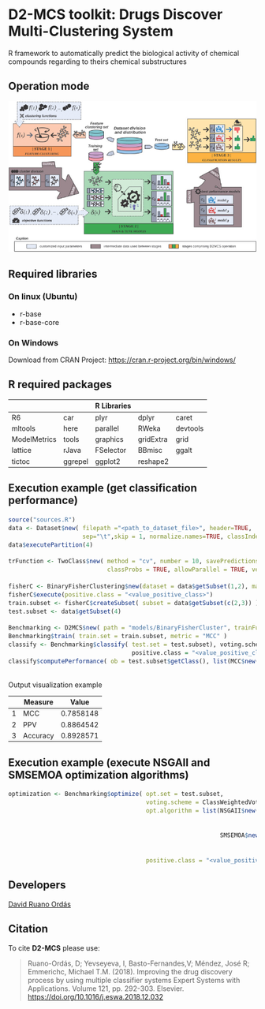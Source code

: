 # D2-MCS toolkit: Drugs Discover Multi-Clustering System

R framework to automatically predict the biological activity of chemical compounds regarding to theirs chemical substructures

## Operation mode

![D2-MCS Operation mode](d2mcs_operation_mode.jpg)


## Required libraries

### On linux (Ubuntu)

* r-base
* r-base-core

### On Windows

Download from CRAN Project: https://cran.r-project.org/bin/windows/

## R required packages

|             |            | R Libraries |            |            |
|-------------|------------|-------------|------------|------------|
|R6           |car         |plyr         |dplyr       |caret       |
|mltools      |here        |parallel     |RWeka       |devtools    |
|ModelMetrics |tools       |graphics     |gridExtra   |grid        |
|lattice      |rJava       |FSelector    |BBmisc      |ggalt       |
|tictoc       |ggrepel     |ggplot2      |reshape2    |            |

## Execution example (get classification performance)

```R
source("sources.R")
data <- Dataset$new( filepath ="<path_to_dataset_file>", header=TRUE, 
                     sep="\t",skip = 1, normalize.names=TRUE, classIndex = 1 )
data$executePartition(4)
  
trFunction <- TwoClass$new( method = "cv", number = 10, savePredictions = "final", 
                            classProbs = TRUE, allowParallel = TRUE, verboseIter = FALSE)
  
fisherC <- BinaryFisherClustering$new(dataset = data$getSubset(1,2), maxClusters = 50)
fisherC$execute(positive.class = "<value_positive_class>")
train.subset <- fisherC$createSubset( subset = data$getSubset(c(2,3)) )
test.subset <- data$getSubset(4)
  
Benchmarking <- D2MCS$new( path = "models/BinaryFisherCluster", trainFunction = trFunction )
Benchmarking$train( train.set = train.subset, metric = "MCC" )
classify <- Benchmarking$classify( test.set = test.subset), voting.scheme = ClassWeightedVoting$new(), 
                                   positive.class = "<value_positive_class>" )
classify$computePerformance( ob = test.subset$getClass(), list(MCC$new(), PPV$new(), Accuracy$new()) )
  
```
Output visualization example


|   |  Measure |   Value   |
|---|----------|-----------|
| 1 |      MCC | 0.7858148 | 
| 2 |     PPV  | 0.8864542 |
| 3 | Accuracy | 0.8928571 |

## Execution example (execute NSGAII and SMSEMOA optimization algorithms)

```R
optimization <- Benchmarking$optimize( opt.set = test.subset, 
                                       voting.scheme = ClassWeightedVoting$new(), 
                                       opt.algorithm = list(NSGAII$new( min.function  = FPFN$new(), 
                                                                        n.generations = 25000,
                                                                        n.iteractions = 1 ),
                                                            SMSEMOA$new( min.function = FPFN$new(), 
                                                                         n.generations = 25000,
                                                                         n.iteractions = 1 ) ), 
                                       positive.class = "<value_positive_class>" )
```

## Developers
[David Ruano Ordás](http://drordas.info)

## Citation

To cite **D2-MCS** please use:
> Ruano-Ordás, D; Yevseyeva, I, Basto-Fernandes,V; Méndez, José R; Emmerichc, Michael T.M. (2018). 
> Improving the drug discovery process by using multiple classifier systems
> Expert Systems with Applications. Volume 121, pp. 292-303.
> Elsevier. https://doi.org/10.1016/j.eswa.2018.12.032
